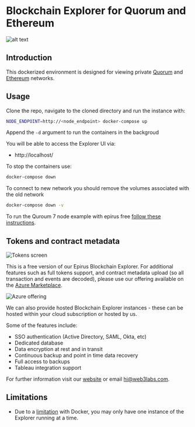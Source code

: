# Blockchain Explorer for Quorum and Ethereum

![alt text](https://raw.githubusercontent.com/blk-io/epirus-free/master/images/Contracts.png "Epirus Free")

## Introduction

This dockerized environment is designed for viewing private 
[Quorum](https://github.com/jpmorganchase/quorum) and [Ethereum](https://github.com/ethereum/go-ethereum) networks.

## Usage

Clone the repo, navigate to the cloned directory and run the instance with:

```bash
NODE_ENDPOINT=http://<node_endpoint> docker-compose up
```
Append the `-d` argument to run the containers in the backgroud

You will be able to access the Explorer UI via:

* http://localhost/

To stop the containers use:

```bash
docker-compose down
```

To connect to new network you should remove the volumes associated with the old network

```bash
docker-compose down -v
```

To run the Quroum 7 node example with epirus free [follow these instructions](examples/Quorum_Example.md). 


## Tokens and contract metadata

![Tokens screen](https://raw.githubusercontent.com/blk-io/epirus-free/master/images/Tokens.png)

This is a free version of our Epirus Blockchain Explorer. For additional features such as full tokens support, 
and contract metadata upload (so all transaction and events are decoded), please use our offering available on the 
[Azure Marketplace](https://web3labs.com/azure-offer).

![Azure offering](https://raw.githubusercontent.com/blk-io/epirus-free/master/images/Azure-offer.png)

We can also provide hosted Blockchain Explorer instances - these can be hosted within your cloud subscription or hosted by us.

Some of the features include:

- SSO authentication (Active Directory, SAML, Okta, etc)
- Dedicated database
- Data encryption at rest and in transit
- Continuous backup and point in time data recovery
- Full access to backups
- Tableau integration support 

For further information visit our [website](https://www.web3labs.com) or email <hi@web3labs.com>.

## Limitations

 - Due to a [limitation](https://github.com/moby/moby/issues/1143) with Docker, you may only have one instance of the Explorer running at a time.
